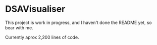 
# DSAVisualiser

This project is work in progress, and I haven't done the README yet, so bear with me.

Currently aprox 2,200 lines of code.
